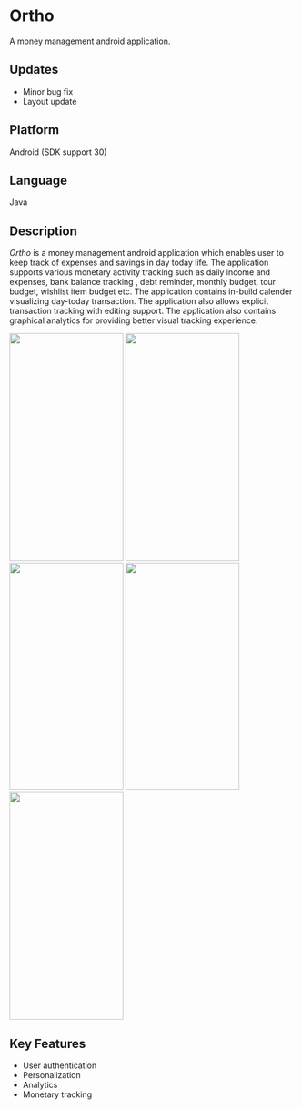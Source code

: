 # Ortho
A money management android application.

## Updates
* Minor bug fix
* Layout update

## Platform
Android (SDK support 30)

## Language
Java

## Description
*Ortho* is a money management android application which enables user to keep track of expenses and savings in day today life. The application supports various monetary activity tracking such as daily income and expenses, bank balance tracking , debt reminder, monthly budget, tour budget, wishlist item budget etc. The application contains in-build calender visualizing day-today transaction. The application also allows explicit transaction tracking with editing support. The application also contains graphical analytics for providing better visual tracking experience. 

<img src= "https://user-images.githubusercontent.com/48018036/137629616-7d098bd3-6385-4880-9c39-06231d2ae307.png" height="400px" width="200px"> 
<img src= "https://user-images.githubusercontent.com/48018036/137629641-5fdc0306-5b72-4b6e-93cf-c37adabe6197.png" height="400px" width="200px"> 
<img src= "https://user-images.githubusercontent.com/48018036/137629708-d51d28b1-336d-43bd-954b-b643128be7da.png" height="400px" width="200px"> 
<img src= "https://user-images.githubusercontent.com/48018036/137629714-61bc4aea-dfd4-4cac-8525-f92503011142.png" height="400px" width="200px"> 
<img src= "https://user-images.githubusercontent.com/48018036/137629722-eb23aee0-965b-4f55-8279-3b32fef34b1e.png" height="400px" width="200px"> 

## Key Features
* User authentication
* Personalization
* Analytics
* Monetary tracking


